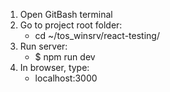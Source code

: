 
<!-- To start test server for Next.js -->

1. Open GitBash terminal
2. Go to project root folder:
    + cd ~/tos_winsrv/react-testing/
3. Run server:
    + $ npm run dev
4. In browser, type: 
    + localhost:3000
